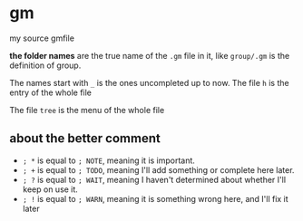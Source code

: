# gm

my source gmfile

**the folder names** are the true name of the `.gm` file in it, like `group/.gm` is the definition of group.

The names start with `_` is the ones uncompleted up to now.
The file `h` is the entry of the whole file

The file `tree` is the menu of the whole file

## about the better comment
* `; *` is equal to `; NOTE`, meaning it is important.
* `; +` is equal to `; TODO`, meaning I'll add something or complete here later.
* `; ?` is equal to `; WAIT`, meaning I haven't determined about whether I'll keep on use it.
* `; !` is equal to `; WARN`, meaning it is something wrong here, and I'll fix it later

